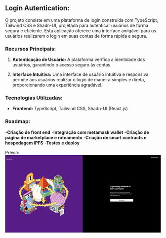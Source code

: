 ## Login Autentication:

O projeto consiste em uma plataforma de login construída com TypeScript, Tailwind CSS e Shadn-UI, projetada para autenticar usuários de forma segura e eficiente. Esta aplicação oferece uma interface amigável para os usuários realizarem o login em suas contas de forma rápida e segura.

### Recursos Principais:

1. **Autenticação de Usuário:** A plataforma verifica a identidade dos usuários, garantindo o acesso seguro às contas.

2. **Interface Intuitiva:** Uma interface de usuário intuitiva e responsiva permite aos usuários realizar o login de maneira simples e direta, proporcionando uma experiência agradável.

### Tecnologias Utilizadas:

- **Frontend:** TypeScript, Tailwind CSS, Shadn-UI (React.js)

### Roadmap:

-**Criação de front end** -**Integração com metamask wallet** -**Criação de página de marketplace e roteamento** -**Criação de smart contracts e hospedagem IPFS** -**Testes e deploy**

Prévia: ![alt text](image.png)
